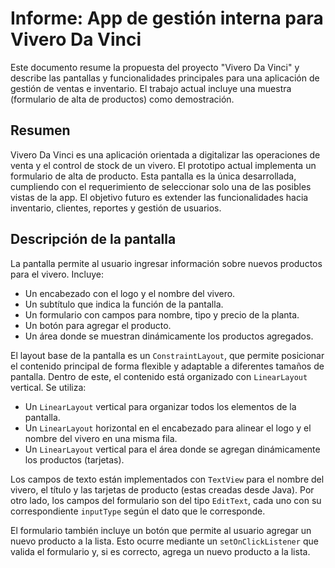 # Informe: App de gestión interna para Vivero Da Vinci

Este documento resume la propuesta del proyecto "Vivero Da Vinci" y describe las pantallas y funcionalidades principales para una aplicación de gestión de ventas e inventario. El trabajo actual incluye una muestra (formulario de alta de productos) como demostración.

## Resumen

Vivero Da Vinci es una aplicación orientada a digitalizar las operaciones de venta y el control de stock de un vivero. El prototipo actual implementa un formulario de alta de producto. Esta pantalla es la única desarrollada, cumpliendo con el requerimiento de seleccionar solo una de las posibles vistas de la app. El objetivo futuro es extender las funcionalidades hacia inventario, clientes, reportes y gestión de usuarios.

## Descripción de la pantalla

La pantalla permite al usuario ingresar información sobre nuevos productos para el vivero. Incluye:

- Un encabezado con el logo y el nombre del vivero.
- Un subtítulo que indica la función de la pantalla.
- Un formulario con campos para nombre, tipo y precio de la planta.
- Un botón para agregar el producto.
- Un área donde se muestran dinámicamente los productos agregados.

El layout base de la pantalla es un `ConstraintLayout`, que permite posicionar el contenido principal de forma flexible y adaptable a diferentes tamaños de pantalla. Dentro de este, el contenido está organizado con `LinearLayout` vertical. Se utiliza:

- Un `LinearLayout` vertical para organizar todos los elementos de la pantalla.
- Un `LinearLayout` horizontal en el encabezado para alinear el logo y el nombre del vivero en una misma fila.
- Un `LinearLayout` vertical para el área donde se agregan dinámicamente los productos (tarjetas).

Los campos de texto están implementados con `TextView` para el nombre del vivero, el título y las tarjetas de producto (estas creadas desde Java). Por otro lado, los campos del formulario son del tipo `EditText`, cada uno con su correspondiente `inputType` según el dato que le corresponde.

El formulario también incluye un botón que permite al usuario agregar un nuevo producto a la lista. Esto ocurre mediante un `setOnClickListener` que valida el formulario y, si es correcto, agrega un nuevo producto a la lista.
